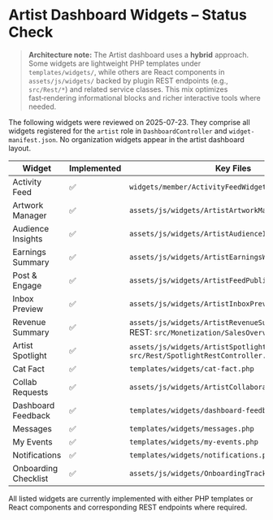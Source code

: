 # Artist Dashboard Widgets – Status Check

> **Architecture note:** The Artist dashboard uses a **hybrid** approach. Some widgets are lightweight PHP templates under `templates/widgets/`, while others are React components in `assets/js/widgets/` backed by plugin REST endpoints (e.g., `src/Rest/*`) and related service classes. This mix optimizes fast‑rendering informational blocks and richer interactive tools where needed.

The following widgets were reviewed on 2025-07-23. They comprise all widgets registered for the `artist` role in `DashboardController` and `widget-manifest.json`. No organization widgets appear in the artist dashboard layout.

| Widget | Implemented | Key Files |
|--------|-------------|----------|
| Activity Feed | ✅ | `widgets/member/ActivityFeedWidget.php` |
| Artwork Manager | ✅ | `assets/js/widgets/ArtistArtworkManagerWidget.jsx` |
| Audience Insights | ✅ | `assets/js/widgets/ArtistAudienceInsightsWidget.jsx` |
| Earnings Summary | ✅ | `assets/js/widgets/ArtistEarningsWidget.jsx` |
| Post & Engage | ✅ | `assets/js/widgets/ArtistFeedPublisherWidget.jsx` |
| Inbox Preview | ✅ | `assets/js/widgets/ArtistInboxPreviewWidget.jsx` |
| Revenue Summary | ✅ | `assets/js/widgets/ArtistRevenueSummaryWidget.jsx`, REST: `src/Monetization/SalesOverview.php` |
| Artist Spotlight | ✅ | `assets/js/widgets/ArtistSpotlightWidget.jsx`, REST: `src/Rest/SpotlightRestController.php` |
| Cat Fact | ✅ | `templates/widgets/cat-fact.php` |
| Collab Requests | ✅ | `assets/js/widgets/ArtistCollaborationWidget.jsx` |
| Dashboard Feedback | ✅ | `templates/widgets/dashboard-feedback.php` |
| Messages | ✅ | `templates/widgets/messages.php` |
| My Events | ✅ | `templates/widgets/my-events.php` |
| Notifications | ✅ | `templates/widgets/notifications.php` |
| Onboarding Checklist | ✅ | `assets/js/widgets/OnboardingTrackerWidget.jsx` |

All listed widgets are currently implemented with either PHP templates or React components and corresponding REST endpoints where required.
